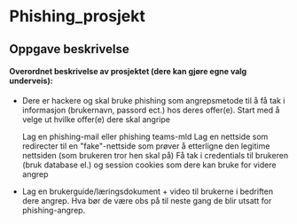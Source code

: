 # Phishing_prosjekt
## Oppgave beskrivelse
#### Overordnet beskrivelse av prosjektet (dere kan gjøre egne valg underveis): 
* Dere er hackere og skal bruke phishing som angrepsmetode til å få tak i informasjon (brukernavn, passord ect.) hos deres offer(e).
  Start med å velge ut hvilke offer(e) dere skal angripe

  Lag en phishing-mail eller phishing teams-mld
     Lag en nettside som redirecter til en "fake"-nettside som prøver å etterligne den legitime nettsiden (som brukeren tror hen skal på)
     Få tak i credentials til brukeren (bruk database el.) og session cookies som dere kan bruke for videre angrep 
* Lag en brukerguide/læringsdokument + video til brukerne i bedriften dere angrep.  Hva bør de være obs på til neste gang de blir utsatt for phishing-angrep.  
